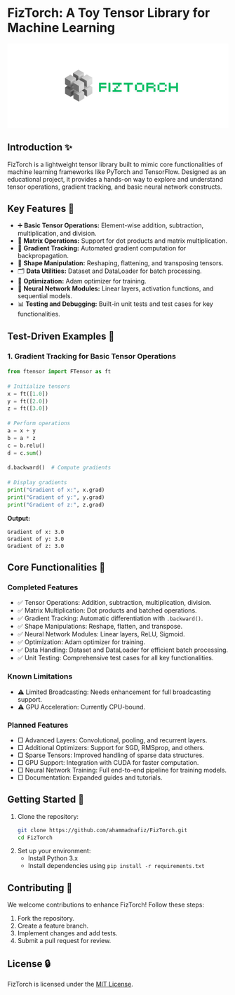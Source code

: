 
# FizTorch: A Toy Tensor Library for Machine Learning

![Logo](assets/fiztorch.png)

## Introduction ✨
FizTorch is a lightweight tensor library built to mimic core functionalities of machine learning frameworks like PyTorch and TensorFlow. Designed as an educational project, it provides a hands-on way to explore and understand tensor operations, gradient tracking, and basic neural network constructs.

## Key Features 🔑
- ➕ **Basic Tensor Operations:** Element-wise addition, subtraction, multiplication, and division.
- 🔢 **Matrix Operations:** Support for dot products and matrix multiplication.
- 🔹 **Gradient Tracking:** Automated gradient computation for backpropagation.
- 🔄 **Shape Manipulation:** Reshaping, flattening, and transposing tensors.
- 🗂 **Data Utilities:** Dataset and DataLoader for batch processing.
- 🔧 **Optimization:** Adam optimizer for training.
- 🔖 **Neural Network Modules:** Linear layers, activation functions, and sequential models.
- 📊 **Testing and Debugging:** Built-in unit tests and test cases for key functionalities.

## Test-Driven Examples 🚀
### **1. Gradient Tracking for Basic Tensor Operations**
```python
from ftensor import FTensor as ft

# Initialize tensors
x = ft([1.0])
y = ft([2.0])
z = ft([3.0])

# Perform operations
a = x + y
b = a * z
c = b.relu()
d = c.sum()

d.backward()  # Compute gradients

# Display gradients
print("Gradient of x:", x.grad)
print("Gradient of y:", y.grad)
print("Gradient of z:", z.grad)
```
**Output:**
```
Gradient of x: 3.0
Gradient of y: 3.0
Gradient of z: 3.0
```

## Core Functionalities 🎯
### **Completed Features**
- ✅ Tensor Operations: Addition, subtraction, multiplication, division.
- ✅ Matrix Multiplication: Dot products and batched operations.
- ✅ Gradient Tracking: Automatic differentiation with `.backward()`.
- ✅ Shape Manipulations: Reshape, flatten, and transpose.
- ✅ Neural Network Modules: Linear layers, ReLU, Sigmoid.
- ✅ Optimization: Adam optimizer for training.
- ✅ Data Handling: Dataset and DataLoader for efficient batch processing.
- ✅ Unit Testing: Comprehensive test cases for all key functionalities.

### **Known Limitations**
- ⚠️ Limited Broadcasting: Needs enhancement for full broadcasting support.
- ⚠️ GPU Acceleration: Currently CPU-bound.

### **Planned Features**
- □ Advanced Layers: Convolutional, pooling, and recurrent layers.
- □ Additional Optimizers: Support for SGD, RMSprop, and others.
- □ Sparse Tensors: Improved handling of sparse data structures.
- □ GPU Support: Integration with CUDA for faster computation.
- □ Neural Network Training: Full end-to-end pipeline for training models.
- □ Documentation: Expanded guides and tutorials.

## Getting Started 🚀
1. Clone the repository:
   ```bash
   git clone https://github.com/ahammadnafiz/FizTorch.git
   cd FizTorch
   ```
2. Set up your environment:
   - Install Python 3.x
   - Install dependencies using `pip install -r requirements.txt`

## Contributing 🤝
We welcome contributions to enhance FizTorch! Follow these steps:
1. Fork the repository.
2. Create a feature branch.
3. Implement changes and add tests.
4. Submit a pull request for review.

## License 🔒
FizTorch is licensed under the [MIT License](LICENSE).

